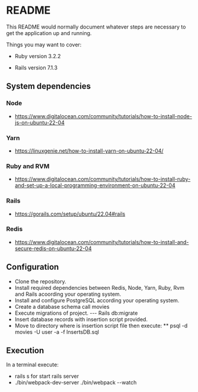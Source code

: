 # README

This README would normally document whatever steps are necessary to get the
application up and running.

Things you may want to cover:

* Ruby version
3.2.2

* Rails version
7.1.3

## System dependencies

### Node ###
- https://www.digitalocean.com/community/tutorials/how-to-install-node-js-on-ubuntu-22-04

### Yarn
- https://linuxgenie.net/how-to-install-yarn-on-ubuntu-22-04/
### Ruby and RVM
- https://www.digitalocean.com/community/tutorials/how-to-install-ruby-and-set-up-a-local-programming-environment-on-ubuntu-22-04

### Rails
- https://gorails.com/setup/ubuntu/22.04#rails
### Redis
- https://www.digitalocean.com/community/tutorials/how-to-install-and-secure-redis-on-ubuntu-22-04

## Configuration
- Clone the repository.
- Install required dependencies between Redis, Node, Yarn, Ruby, Rvm and Rails acoording your operating system.
- Install and configure PostgreSQL according your operating system.
- Create a database schema call movies
- Execute migrations of project.
--- Rails db:migrate
- Insert database records with insertion script provided.
- Move to directory where is insertion script file then execute: ** psql -d movies -U user -a -f InsertsDB.sql

## Execution
In a terminal execute:
- rails s for start rails server
- ./bin/webpack-dev-server ./bin/webpack --watch
